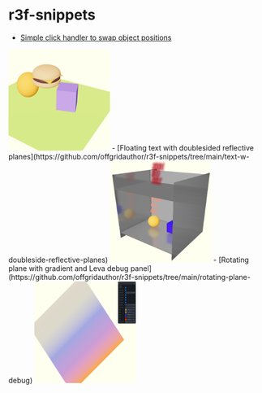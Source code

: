 # r3f-snippets

- [Simple click handler to swap object positions](https://github.com/offgridauthor/r3f-snippets/tree/main/clickHandlerSwapPositions)
<img src="1.png" width="200" height="200">
- [Floating text with doublesided reflective planes](https://github.com/offgridauthor/r3f-snippets/tree/main/text-w-doubleside-reflective-planes)
<img src="2.png" width="200" height="200">
- [Rotating plane with gradient and Leva debug panel](https://github.com/offgridauthor/r3f-snippets/tree/main/rotating-plane-debug)
<img src="3.png" width="200" height="200">

